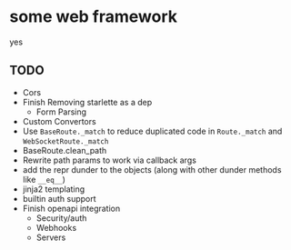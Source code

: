 # some web framework

yes

## TODO

- Cors
- Finish Removing starlette as a dep
  - Form Parsing
- Custom Convertors
- Use `BaseRoute._match` to reduce duplicated code in `Route._match` and `WebSocketRoute._match`
- BaseRoute.clean_path
- Rewrite path params to work via callback args
- add the repr dunder to the objects (along with other dunder methods like `__eq__`)
- jinja2 templating
- builtin auth support
- Finish openapi integration
  - Security/auth
  - Webhooks
  - Servers
